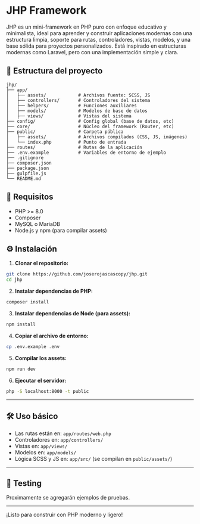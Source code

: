 # JHP Framework

JHP es un mini-framework en PHP puro con enfoque educativo y minimalista, ideal para aprender y construir aplicaciones modernas con una estructura limpia, soporte para rutas, controladores, vistas, modelos, y una base sólida para proyectos personalizados. Está inspirado en estructuras modernas como Laravel, pero con una implementación simple y clara.

## 📁 Estructura del proyecto

```
jhp/
├── app/
│   ├── assets/            # Archivos fuente: SCSS, JS
│   ├── controllers/       # Controladores del sistema
│   ├── helpers/           # Funciones auxiliares
│   ├── models/            # Modelos de base de datos
│   ├── views/             # Vistas del sistema
├── config/                # Config global (base de datos, etc)
├── core/                  # Núcleo del framework (Router, etc)
├── public/                # Carpeta pública
│   ├── assets/            # Archivos compilados (CSS, JS, imágenes)
│   └── index.php          # Punto de entrada
├── routes/                # Rutas de la aplicación
├── .env.example           # Variables de entorno de ejemplo
├── .gitignore
├── composer.json
├── package.json
├── gulpfile.js
└── README.md
```

## 🚀 Requisitos

- PHP >= 8.0
- Composer
- MySQL o MariaDB
- Node.js y npm (para compilar assets)

## ⚙️ Instalación

1. **Clonar el repositorio:**

```bash
git clone https://github.com/joserojascascopy/jhp.git
cd jhp
```

2. **Instalar dependencias de PHP:**

```bash
composer install
```

3. **Instalar dependencias de Node (para assets):**

```bash
npm install
```

4. **Copiar el archivo de entorno:**

```bash
cp .env.example .env
```

5. **Compilar los assets:**

```bash
npm run dev
```

6. **Ejecutar el servidor:**

```bash
php -S localhost:8000 -t public
```

---

## 🛠️ Uso básico

- Las rutas están en: `app/routes/web.php`
- Controladores en: `app/controllers/`
- Vistas en: `app/views/`
- Modelos en: `app/models/`
- Lógica SCSS y JS en: `app/src/` (se compilan en `public/assets/`)

---

## 🧪 Testing

Proximamente se agregarán ejemplos de pruebas.

---

¡Listo para construir con PHP moderno y ligero!